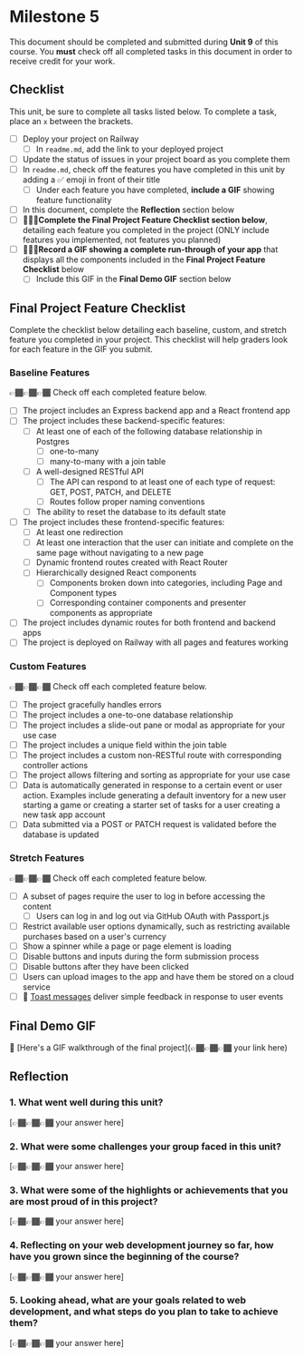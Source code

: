 # Milestone 5

This document should be completed and submitted during **Unit 9** of this course. You **must** check off all completed tasks in this document in order to receive credit for your work.

## Checklist

This unit, be sure to complete all tasks listed below. To complete a task, place an `x` between the brackets.

- [ ] Deploy your project on Railway
  - [ ] In `readme.md`, add the link to your deployed project
- [ ] Update the status of issues in your project board as you complete them
- [ ] In `readme.md`, check off the features you have completed in this unit by adding a ✅ emoji in front of their title
  - [ ] Under each feature you have completed, **include a GIF** showing feature functionality
- [ ] In this document, complete the **Reflection** section below
- [ ] 🚩🚩🚩**Complete the Final Project Feature Checklist section below**, detailing each feature you completed in the project (ONLY include features you implemented, not features you planned)
- [ ] 🚩🚩🚩**Record a GIF showing a complete run-through of your app** that displays all the components included in the **Final Project Feature Checklist** below
  - [ ] Include this GIF in the **Final Demo GIF** section below

## Final Project Feature Checklist

Complete the checklist below detailing each baseline, custom, and stretch feature you completed in your project. This checklist will help graders look for each feature in the GIF you submit.

### Baseline Features

👉🏾👉🏾👉🏾 Check off each completed feature below.

- [ ] The project includes an Express backend app and a React frontend app
- [ ] The project includes these backend-specific features:
  - [ ] At least one of each of the following database relationship in Postgres
    - [ ] one-to-many
    - [ ] many-to-many with a join table
  - [ ] A well-designed RESTful API
    - [ ] The API can respond to at least one of each type of request: GET, POST, PATCH, and DELETE
    - [ ] Routes follow proper naming conventions
  - [ ] The ability to reset the database to its default state
- [ ] The project includes these frontend-specific features:
  - [ ] At least one redirection
  - [ ] At least one interaction that the user can initiate and complete on the same page without navigating to a new page
  - [ ] Dynamic frontend routes created with React Router
  - [ ] Hierarchically designed React components
    - [ ] Components broken down into categories, including Page and Component types
    - [ ] Corresponding container components and presenter components as appropriate
- [ ] The project includes dynamic routes for both frontend and backend apps
- [ ] The project is deployed on Railway with all pages and features working

### Custom Features

👉🏾👉🏾👉🏾 Check off each completed feature below.

- [ ] The project gracefully handles errors
- [ ] The project includes a one-to-one database relationship
- [ ] The project includes a slide-out pane or modal as appropriate for your use case
- [ ] The project includes a unique field within the join table
- [ ] The project includes a custom non-RESTful route with corresponding controller actions
- [ ] The project allows filtering and sorting as appropriate for your use case
- [ ] Data is automatically generated in response to a certain event or user action. Examples include generating a default inventory for a new user starting a game or creating a starter set of tasks for a user creating a new task app account
- [ ] Data submitted via a POST or PATCH request is validated before the database is updated

### Stretch Features

👉🏾👉🏾👉🏾 Check off each completed feature below.

- [ ] A subset of pages require the user to log in before accessing the content
  - [ ] Users can log in and log out via GitHub OAuth with Passport.js
- [ ] Restrict available user options dynamically, such as restricting available purchases based on a user's currency
- [ ] Show a spinner while a page or page element is loading
- [ ] Disable buttons and inputs during the form submission process
- [ ] Disable buttons after they have been clicked
- [ ] Users can upload images to the app and have them be stored on a cloud service
- [ ] 🍞 [Toast messages](https://www.patternfly.org/v3/pattern-library/communication/toast-notifications/index.html) deliver simple feedback in response to user events

## Final Demo GIF

🔗 [Here's a GIF walkthrough of the final project](👉🏾👉🏾👉🏾 your link here)

## Reflection

### 1. What went well during this unit?

[👉🏾👉🏾👉🏾 your answer here]

### 2. What were some challenges your group faced in this unit?

[👉🏾👉🏾👉🏾 your answer here]

### 3. What were some of the highlights or achievements that you are most proud of in this project?

[👉🏾👉🏾👉🏾 your answer here]

### 4. Reflecting on your web development journey so far, how have you grown since the beginning of the course?

[👉🏾👉🏾👉🏾 your answer here]

### 5. Looking ahead, what are your goals related to web development, and what steps do you plan to take to achieve them?

[👉🏾👉🏾👉🏾 your answer here]
